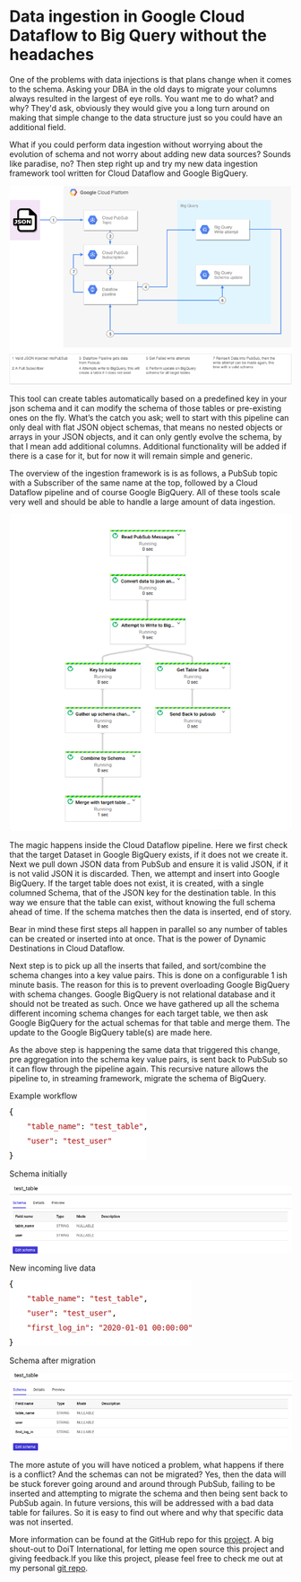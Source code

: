 # Data ingestion in Google Cloud Dataflow to Big Query without the headaches

One of the problems with data injections is that plans change when it comes to the schema. Asking your DBA in the old days to migrate your columns always resulted in the largest of eye rolls. You want me to do what? and why? They'd ask, obviously they would give you a long turn around on making that simple change to the data structure just so you could have an additional field.

What if you could perform data ingestion without worrying about the evolution of schema and not worry about adding new data sources? Sounds like paradise, no? Then step right up and try my new data ingestion framework tool written for Cloud Dataflow and Google BigQuery.

![](SchemaMigrator.png?raw=true)

This tool can create tables automatically based on a predefined key in your json schema and it can modify the schema of those tables or pre-existing ones on the fly. What’s the catch you ask; well to start with this pipeline can only deal with flat JSON object schemas, that means no nested objects or arrays in your JSON objects, and it can only gently evolve the schema, by that I mean add additional columns. Additional functionality will be added if there is a case for it, but for now it will remain simple and generic.

The overview of the ingestion framework is is as follows, a PubSub topic with a Subscriber of the same name at the top, followed by a Cloud Dataflow pipeline and of course Google BigQuery. All of these tools scale very well and should be able to handle a large amount of data ingestion.

![](SchemaMigratorDAG.png?raw=true)

The magic happens inside the Cloud Dataflow pipeline. Here we first check that the target Dataset in Google BigQuery exists, if it does not we create it. Next we pull down JSON data from PubSub and ensure it is valid JSON, if it is not valid JSON it is discarded. Then, we attempt and insert into Google BigQuery. If the target table does not exist, it is created, with a single columned Schema, that of the JSON key for the destination table. In this way we ensure that the table can exist, without knowing the full schema ahead of time. If the schema matches then the data is inserted, end of story.

Bear in mind these first steps all happen in parallel so any number of tables can be created or inserted into at once. That is the power of Dynamic Destinations in Cloud Dataflow.

Next step is to pick up all the inserts that failed, and sort/combine the schema changes into a key value pairs. This is done on a configurable 1 ish minute basis. The reason for this is to prevent overloading Google BigQuery with schema changes. Google BigQuery is not relational database and it should not be treated as such. Once we have gathered up all the schema different incoming schema changes for each target table, we then ask Google BigQuery for the actual schemas for that table and merge them. The update to the Google BigQuery table(s) are made here.

As the above step is happening the same data that triggered this change, pre aggregation into the schema key value pairs, is sent back to PubSub so it can flow through the pipeline again. This recursive nature allows the pipeline to, in streaming framework, migrate the schema of BigQuery.

Example workflow

![](simple_json.png?raw=true)

Schema initially

![](simple_schema_init.png?raw=true)


New incoming live data

![](simple_json_add_field.png?raw=true)

Schema after migration

![](simple_schema_final.png?raw=true)


The more astute of you will have noticed a problem, what happens if there is a conflict? And the schemas can not be migrated? Yes, then the data will be stuck forever going around and around through PubSub, failing to be inserted and attempting to migrate the schema and then being sent back to PubSub again. In future versions, this will be addressed with a bad data table for failures. So it is easy to find out where and why that specific data was not inserted.

More information can be found at the GitHub repo for this [project](https://github.com/doitintl/dataflow-bigquery-schema-migrator-insert). A big shout-out to DoiT International, for letting me open source this project and giving feedback.If you like this project, please feel free to check me out at my personal [git repo](https://gitlab.com/dark0dave).
